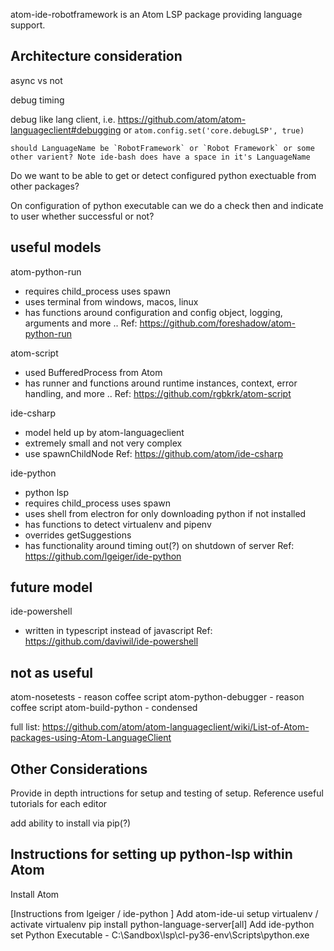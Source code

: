 atom-ide-robotframework is an Atom LSP package providing language support.

Architecture consideration
--------------------------
async vs not

debug timing

debug like lang client, i.e. https://github.com/atom/atom-languageclient#debugging or `atom.config.set('core.debugLSP', true)`

	should LanguageName be `RobotFramework` or `Robot Framework` or some other varient? Note ide-bash does have a space in it's LanguageName

Do we want to be able to get or detect configured python exectuable from other packages?

On configuration of python executable can we do a check then and indicate to user whether successful or not?

useful models
-------------
atom-python-run
 - requires child_process uses spawn
 - uses terminal from windows, macos, linux
 - has functions around configuration and config object, logging, arguments and more ..	
Ref: https://github.com/foreshadow/atom-python-run

atom-script
 - used BufferedProcess from Atom
 - has runner and functions around runtime instances, context, error handling, and more ..
Ref: https://github.com/rgbkrk/atom-script

ide-csharp
 - model held up by atom-languageclient
 - extremely small and not very complex
 - use spawnChildNode
Ref: https://github.com/atom/ide-csharp

ide-python
 - python lsp
 - requires child_process uses spawn
 - uses shell from electron for only downloading python if not installed
 - has functions to detect virtualenv and pipenv
 - overrides getSuggestions
 - has functionality around timing out(?) on shutdown of server
Ref: https://github.com/lgeiger/ide-python


future model
------------
ide-powershell
 - written in typescript instead of javascript
Ref: https://github.com/daviwil/ide-powershell


not as useful
-------------
atom-nosetests    - reason coffee script
atom-python-debugger    - reason coffee script
atom-build-python     - condensed

full list: https://github.com/atom/atom-languageclient/wiki/List-of-Atom-packages-using-Atom-LanguageClient


Other Considerations
--------------------
Provide in depth intructions for setup and testing of setup. Reference useful tutorials for each editor

add ability to install via pip(?)


Instructions for setting up python-lsp within Atom
--------------------------------------------------
Install Atom

[Instructions from lgeiger  / ide-python ]
Add atom-ide-ui
setup virtualenv / activate virtualenv
pip install python-language-server[all]
Add ide-python
set Python Executable - C:\Sandbox\lsp\cl-py36-env\Scripts\python.exe
